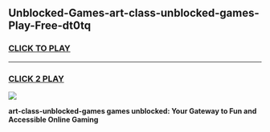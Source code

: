 
## Unblocked-Games-art-class-unblocked-games-Play-Free-dt0tq
<h3>
<a href="https://premium76.site?title=art-class-unblocked-games&ref=10A">CLICK TO PLAY</a></h3>
<hr>

<h3>
<a href="https://premium76.site?title=art-class-unblocked-games&ref=10A">CLICK 2 PLAY</a>
  
</h3>

<a href="https://premium76.site?title=art-class-unblocked-games&ref=10A"><img src="https://clearcache.store/games.png"></a>


**art-class-unblocked-games games unblocked: Your Gateway to Fun and Accessible Online Gaming**
